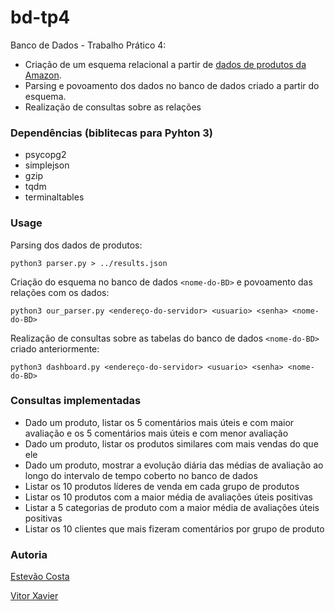 # bd-tp4
Banco de Dados - Trabalho Prático 4: 
 - Criação de um esquema relacional a partir de [dados de produtos da Amazon](https://snap.stanford.edu/data/amazon-meta.html). 
 - Parsing e povoamento dos dados no banco de dados criado a partir do esquema.
 - Realização de consultas sobre as relações

### Dependências (biblitecas para Pyhton 3)

 - psycopg2
 - simplejson
 - gzip
 - tqdm
 - terminaltables

### Usage

Parsing dos dados de produtos:
 
```python3 parser.py > ../results.json```

Criação do esquema no banco de dados `<nome-do-BD>` e povoamento das relações com os dados:

```python3 our_parser.py <endereço-do-servidor> <usuario> <senha> <nome-do-BD>```

Realização de consultas sobre as tabelas do banco de dados `<nome-do-BD>` criado anteriormente:

```python3 dashboard.py <endereço-do-servidor> <usuario> <senha> <nome-do-BD>```

### Consultas implementadas
 - Dado um produto, listar os 5 comentários mais úteis e com maior avaliação e os 5 comentários mais úteis e com menor avaliação
 - Dado um produto, listar os produtos similares com mais vendas do que ele
 - Dado um produto, mostrar a evolução diária das médias de avaliação ao longo do intervalo de tempo coberto no banco de dados
 - Listar os 10 produtos líderes de venda em cada grupo de produtos
 - Listar os 10 produtos com a maior média de avaliações úteis positivas
 - Listar a 5 categorias de produto com a maior média de avaliações úteis positivas
 - Listar os 10 clientes que mais fizeram comentários por grupo de produto

### Autoria
[Estevão Costa](https://github.com/EstevaoCostaG3)

[Vitor Xavier](https://github.com/xaveiro)
